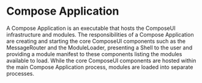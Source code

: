 # Compose Application
A Compose Application is an executable that hosts the ComposeUI infrastructure and modules. The responsibilities of a Compose Application are creating and starting the core ComposeUI components such as the MessageRouter and the ModuleLoader, presenting a Shell to the user and providing a module manifest to these components listing the modules available to load.
While the core ComposeUI components are hosted within the main Compose Application process, modules are loaded into separate processes.
